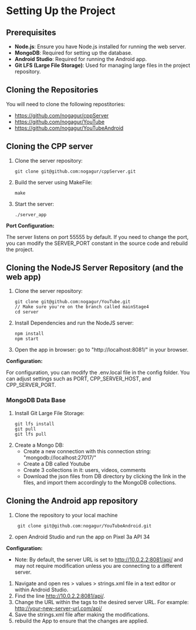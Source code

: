 # Setting Up the Project

## Prerequisites

- **Node.js**: Ensure you have Node.js installed for running the web server.
- **MongoDB**: Required for setting up the database.
- **Android Studio**: Required for running the Android app.
- **Git LFS (Large File Storage)**: Used for managing large files in the project repository.

## Cloning the Repositories

 You will need to clone the following repostitories:

- https://github.com/nogagur/cppServer
- https://github.com/nogagur/YouTube
- https://github.com/nogagur/YouTubeAndroid

## Cloning the CPP server
1. Clone the server repository:
    ````
   git clone git@github.com:nogagur/cppServer.git
   ````
2. Build the server using MakeFile:
   ````
   make
   ````
3. Start the server:
   ````
   ./server_app
   ````
**Port Configuration:**

The server listens on port 55555 by default. If you need to change the port, you can modify the SERVER_PORT constant in the source code and rebuild the project.
   
## Cloning the NodeJS Server Repository (and the web app)

1. Clone the server repository:
    ````
   git clone git@github.com:nogagur/YouTube.git
   // Make sure you're on the branch called mainStage4
   cd server
   ````
2. Install Dependencies and run the NodeJS server:
   ````
   npm install
   npm start
   ````
3. Open the app in browser: go to "http://localhost:8081/" in your browser.

**Configuration:**

For configuration, you can modify the .env.local file in the config folder. You can adjust settings such as PORT, CPP_SERVER_HOST, and CPP_SERVER_PORT.
   
### MongoDB Data Base
1. Install Git Large File Storage:
   ````
   git lfs install
   git pull
   git lfs pull
2. Create a Mongo DB:
   - Create a new connection with this connection string: "mongodb://localhost:27017/"
   - Create a DB called Youtube
   - Create 3 collections in it: users, videos, comments
   - Download the json files from DB directory by clicking the link in the files, and import them accordingly to the MongoDB collections.

## Cloning the Android app repository

1. Clone the repository to your local machine
   ````
    git clone git@github.com:nogagur/YouTubeAndroid.git
   ````
3. open Android Studio and run the app on Pixel 3a API 34

**Configuration:**
* Note: By default, the server URL is set to http://10.0.2.2:8081/api/ and may not require modification unless you are connecting to a different server.

1. Navigate and open res > values > strings.xml file in a text editor or within Android Studio.
2. Find the line <string name="BaseUrl">http://10.0.2.2:8081/api/</string>.
3. Change the URL within the <string> tags to the desired server URL. For example:
   <string name="BaseUrl">http://your-new-server-url.com/api/</string>
4. Save the strings.xml file after making the modifications.
5. rebuild the App to ensure that the changes are applied.
